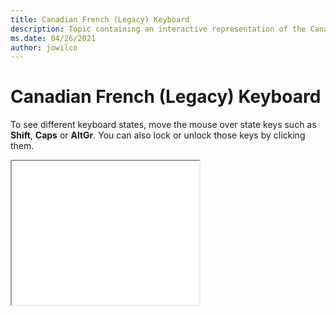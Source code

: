 ```yaml
--- 
title: Canadian French (Legacy) Keyboard 
description: Topic containing an interactive representation of the Canadian French (Legacy) Keyboard 
ms.date: 04/26/2021 
author: jowilco 
--- 
```

 
# Canadian French (Legacy) Keyboard 
 
To see different keyboard states, move the mouse over state keys such as **Shift**, **Caps** or **AltGr**. You can also lock or unlock those keys by clicking them. 
 
<iframe src="kbdfc.html" height="230"></iframe> 
